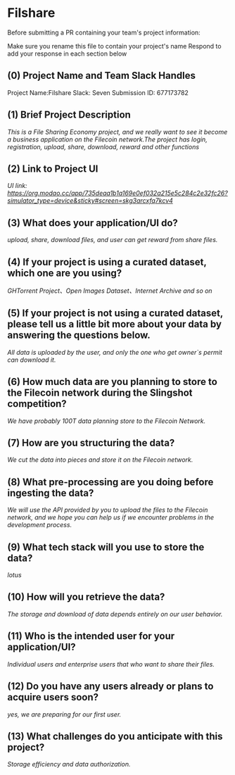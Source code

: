 # Filshare
Before submitting a PR containing your team's project information:

Make sure you rename this file to contain your project's name
Respond to add your response in each section below

## (0) Project Name and Team Slack Handles

Project Name:Filshare
Slack: Seven
Submission ID: 677173782


## (1) Brief Project Description

*This is a File Sharing Economy project, and we really want to see it become a business application on the Filecoin network.The project has login, registration, upload, share, download, reward and other functions*

## (2) Link to Project UI

*UI link: https://org.modao.cc/app/735deaa1b1a169e0ef032a215e5c284c2e32fc26?simulator_type=device&sticky#screen=skg3arcxfq7kcv4*


## (3) What does your application/UI do?

*upload, share, download files, and user can get reward from share files.*

## (4) If your project is using a curated dataset, which one are you using?

*GHTorrent Project、Open Images Dataset、Internet Archive and so on*

## (5) If your project is not using a curated dataset, please tell us a little bit more about your data by answering the questions below.

*All data is uploaded by the user, and only the one who get owner`s permit can download it.*

## (6) How much data are you planning to store to the Filecoin network during the Slingshot competition?

*We have probably 100T data planning store to the Filecoin Network.*

## (7) How are you structuring the data?

*We cut the data into pieces and store it on the Filecoin network.*

## (8) What pre-processing are you doing before ingesting the data?

*We will use the API provided by you to upload the files to the Filecoin network, and we hope you can help us if we encounter problems in the development process.*

## (9)  What tech stack will you use to store the data?

*lotus*

## (10) How will you retrieve the data?

*The storage and download of data depends entirely on our user behavior.*

## (11) Who is the intended user for your application/UI?

*Individual users and enterprise users that who want to share their files.*

## (12) Do you have any users already or plans to acquire users soon?

*yes, we are preparing for our first user.*

## (13) What challenges do you anticipate with this project?

*Storage efficiency and data authorization.*
